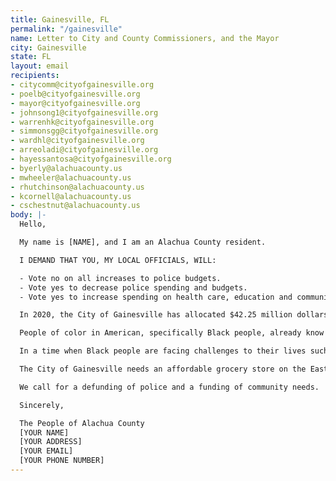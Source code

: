 ```yaml
---
title: Gainesville, FL
permalink: "/gainesville"
name: Letter to City and County Commissioners, and the Mayor
city: Gainesville
state: FL
layout: email
recipients:
- citycomm@cityofgainesville.org
- poelb@cityofgainesville.org
- mayor@cityofgainesville.org
- johnsong1@cityofgainesville.org
- warrenhk@cityofgainesville.org
- simmonsgg@cityofgainesville.org
- wardhl@cityofgainesville.org
- arreoladi@cityofgainesville.org
- hayessantosa@cityofgainesville.org
- byerly@alachuacounty.us
- mwheeler@alachuacounty.us
- rhutchinson@alachuacounty.us
- kcornell@alachuacounty.us
- cschestnut@alachuacounty.us
body: |-
  Hello,

  My name is [NAME], and I am an Alachua County resident.

  I DEMAND THAT YOU, MY LOCAL OFFICIALS, WILL:

  - Vote no on all increases to police budgets.
  - Vote yes to decrease police spending and budgets.
  - Vote yes to increase spending on health care, education and community programs that keep us safe.

  In 2020, the City of Gainesville has allocated $42.25 million dollars to the police department, and $59.66 million to law enforcement in general. Housing and Urban Planning-- something residents everywhere but especially on the East side need-- was allocated 6.06 million.

  People of color in American, specifically Black people, already know that the police don’t keep neighborhoods and communities safe. Police presence leads to police brutality, which is why we are demanding a defunding of police and a reallocation of resources towards community investment. Black people like Tony McDade (Tallahassee), Trayvon Martin (Orlando), and Jamee Johnson (Jacksonville) cannot keep dying at the hands of police and white actors emboldened by the state.

  In a time when Black people are facing challenges to their lives such as COVID-19, which disproportionately affects communities of color, there is no excuse for the $500,000 increase in funds to law enforcement for the 2020-2021 fiscal year.

  The City of Gainesville needs an affordable grocery store on the Eastside. When the City you run has a food desert in it, that’s where funds need to be going-- to residents, and not to police that regularly use excessive force on said residents.

  We call for a defunding of police and a funding of community needs.

  Sincerely,

  The People of Alachua County
  [YOUR NAME]
  [YOUR ADDRESS]
  [YOUR EMAIL]
  [YOUR PHONE NUMBER]
---
```


